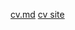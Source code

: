 
[cv.md](https://github.com/kutovoi9/rsschool-cv/blob/rsschool-cv-html/cv.md)
[cv site](https://kutovoi9.github.io/rsschool-cv/)
